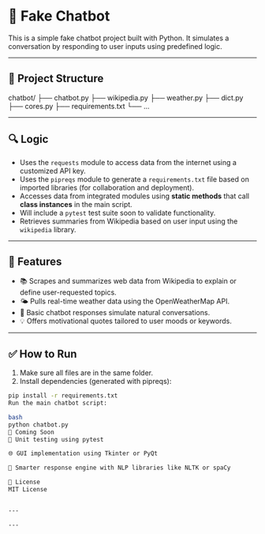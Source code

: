 # 🧠 Fake Chatbot

This is a simple fake chatbot project built with Python. It simulates a conversation by responding to user inputs using predefined logic.

---

## 📁 Project Structure

chatbot/
├── chatbot.py
├── wikipedia.py
├── weather.py
├── dict.py
├── cores.py
├── requirements.txt
└── ...

---

## 🔍 Logic

- Uses the `requests` module to access data from the internet using a customized API key.
- Uses the `pipreqs` module to generate a `requirements.txt` file based on imported libraries (for collaboration and deployment).
- Accesses data from integrated modules using **static methods** that call **class instances** in the main script.
- Will include a `pytest` test suite soon to validate functionality.
- Retrieves summaries from Wikipedia based on user input using the `wikipedia` library.

---

## 🚀 Features

- 📚 Scrapes and summarizes web data from Wikipedia to explain or define user-requested topics.
- 🌤️ Pulls real-time weather data using the OpenWeatherMap API.
- 💬 Basic chatbot responses simulate natural conversations.
- 💡 Offers motivational quotes tailored to user moods or keywords.

---

## ✅ How to Run

1. Make sure all files are in the same folder.
2. Install dependencies (generated with pipreqs):

```bash
pip install -r requirements.txt
Run the main chatbot script:

bash
python chatbot.py
🔧 Coming Soon
🧪 Unit testing using pytest

🌐 GUI implementation using Tkinter or PyQt

🤖 Smarter response engine with NLP libraries like NLTK or spaCy

📄 License
MIT License


---

---



